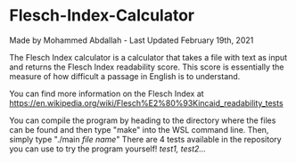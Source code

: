 # Flesch-Index-Calculator

Made by Mohammed Abdallah - Last Updated February 19th, 2021

The Flesch Index calculator is a calculator that takes a file with text
as input and returns the Flesch Index readability score. This score is essentially
the measure of how difficult a passage in English is to understand. 

You can find more information on the Flesch Index at https://en.wikipedia.org/wiki/Flesch%E2%80%93Kincaid_readability_tests

You can compile the program by heading to the directory where the files can be found and then type "make" into the WSL command line.
Then, simply type "./main *file name*" There are 4 tests available in the repository you can use to try the program yourself! *test1, test2...*
